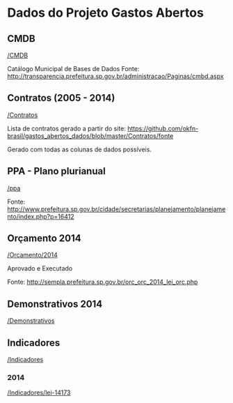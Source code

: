 Dados do Projeto Gastos Abertos
===============================

## CMDB

[/CMDB](/CMDB)

Catálogo Municipal de Bases de Dados
Fonte: http://transparencia.prefeitura.sp.gov.br/administracao/Paginas/cmbd.aspx

## Contratos (2005 - 2014)

[/Contratos](/Contratos)

Lista de contratos gerado a partir do site: https://github.com/okfn-brasil/gastos_abertos_dados/blob/master/Contratos/fonte

Gerado com todas as colunas de dados possíveis.

## PPA - Plano plurianual

[/ppa](/ppa)

Fonte: http://www.prefeitura.sp.gov.br/cidade/secretarias/planejamento/planejamento/index.php?p=16412

## Orçamento 2014

[/Orcamento/2014](/Orcamento/2014)

Aprovado e Executado

Fonte: http://sempla.prefeitura.sp.gov.br/orc_orc_2014_lei_orc.php

## Demonstrativos 2014

[/Demonstrativos](/Demonstrativos)

## Indicadores

[/Indicadores](/Indicadores)

### 2014

[/Indicadores/lei-14173](/Indicadores/lei-14173)
